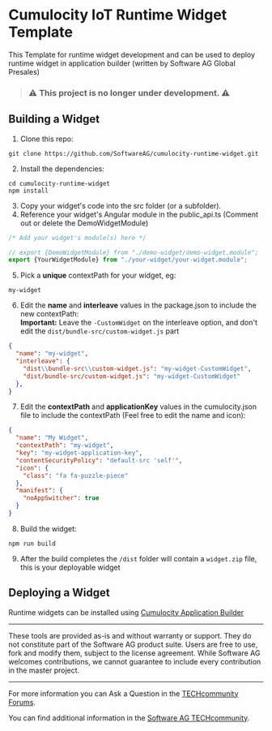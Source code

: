 # Cumulocity IoT Runtime Widget Template
This Template for runtime widget development and can be used to deploy runtime widget in application builder (written by Software AG Global Presales)
> ### ⚠️ This project is no longer under development. ⚠️
##  Building a Widget
1. Clone this repo: 
```
git clone https://github.com/SoftwareAG/cumulocity-runtime-widget.git
```
2. Install the dependencies:
```
cd cumulocity-runtime-widget
npm install
```
3. Copy your widget's code into the src folder (or a subfolder).
4. Reference your widget's Angular module in the public_api.ts (Comment out or delete the DemoWidgetModule)
```typescript
/* Add your widget's module(s) here */

// export {DemoWidgetModule} from "./demo-widget/demo-widget.module";
export {YourWidgetModule} from "./your-widget/your-widget.module";
```
5. Pick a **unique** contextPath for your widget, eg:
```
my-widget
```
6. Edit the **name** and **interleave** values in the package.json to include the new contextPath:<br>
**Important:** Leave the `-CustomWidget` on the interleave option, and don't edit the `dist/bundle-src/custom-widget.js` part
```json
{
  "name": "my-widget",
  "interleave": {
    "dist\\bundle-src\\custom-widget.js": "my-widget-CustomWidget",
    "dist/bundle-src/custom-widget.js": "my-widget-CustomWidget"
  },
}
```

7. Edit the **contextPath** and **applicationKey** values in the cumulocity.json file to include the contextPath (Feel free to edit the name and icon):
```json
{
  "name": "My Widget",
  "contextPath": "my-widget",
  "key": "my-widget-application-key",
  "contentSecurityPolicy": "default-src 'self'",
  "icon": {
    "class": "fa fa-puzzle-piece"
  },
  "manifest": {
    "noAppSwitcher": true
  }
}
```
8. Build the widget:
```
npm run build
```
9. After the build completes the `/dist` folder will contain a `widget.zip` file, this is your deployable widget

## Deploying a Widget
Runtime widgets can be installed using [Cumulocity Application Builder](https://github.com/SoftwareAG/cumulocity-app-builder#installation)

------------------------------

These tools are provided as-is and without warranty or support. They do not constitute part of the Software AG product suite. Users are free to use, fork and modify them, subject to the license agreement. While Software AG welcomes contributions, we cannot guarantee to include every contribution in the master project.
_____________________
For more information you can Ask a Question in the [TECHcommunity Forums](https://tech.forums.softwareag.com/tags/c/forum/1/Cumulocity-IoT).

You can find additional information in the [Software AG TECHcommunity](https://tech.forums.softwareag.com/tag/Cumulocity-IoT).
